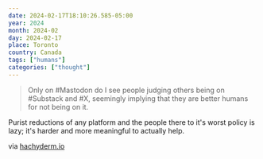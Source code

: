 ```yaml
---
date: 2024-02-17T18:10:26.585-05:00
year: 2024
month: 2024-02
day: 2024-02-17
place: Toronto
country: Canada
tags: ["humans"]
categories: ["thought"]
---
```

> Only on #Mastodon do I see people judging others being on #Substack and #X, seemingly implying that they are better humans for not being on it.

Purist reductions of any platform and the people there to it's worst policy is lazy; it's harder and more meaningful to actually help. 

via [hachyderm.io](https://hachyderm.io/@liztai/111949132397479916)
